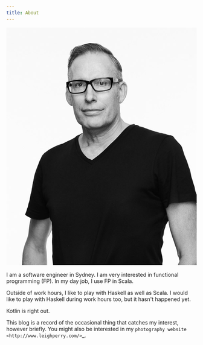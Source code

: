 ```yaml
---
title: About
---
```


![](/images/LP-2019.jpg)

I am a software engineer in Sydney.
I am very interested in functional programming (FP).
In my day job, I use FP in Scala.

Outside of work hours, I like to play with Haskell as well as Scala.
I would like to play with Haskell during work hours too, but it hasn't happened yet.

Kotlin is right out.

This blog is a record of the occasional thing that catches my interest, however briefly.
You might also be interested in my `photography website <http://www.leighperry.com/>`_.